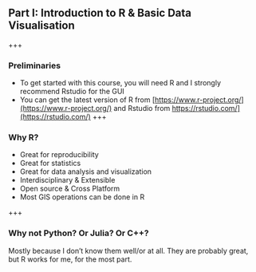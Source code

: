 ## Part I: Introduction to R & Basic Data Visualisation

+++
### Preliminaries
- To get started with this course, you will need R and I strongly recommend Rstudio for the GUI
- You can get the latest version of R from [https://www.r-project.org/](https://www.r-project.org/) and Rstudio from https://rstudio.com/](https://rstudio.com/)
+++
### Why R?
- Great for reproducibility
- Great for statistics
- Great for data analysis and visualization
- Interdisciplinary & Extensible
- Open source & Cross Platform
- Most GIS operations can be done in R

+++
### Why not Python? Or Julia? Or C++?
Mostly because I don’t know them well/or at all. They are probably great, but R works for me, for the most part.

